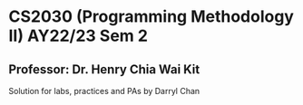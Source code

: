 # CS2030 (Programming Methodology II) AY22/23 Sem 2
## Professor: Dr. Henry Chia Wai Kit
Solution for labs, practices and PAs by Darryl Chan
